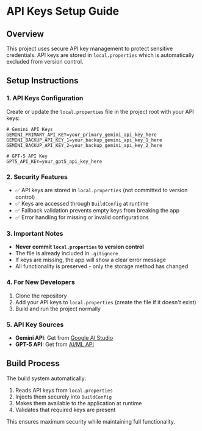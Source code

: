 # API Keys Setup Guide

## Overview
This project uses secure API key management to protect sensitive credentials. API keys are stored in `local.properties` which is automatically excluded from version control.

## Setup Instructions

### 1. API Keys Configuration
Create or update the `local.properties` file in the project root with your API keys:

```properties
# Gemini API Keys
GEMINI_PRIMARY_API_KEY=your_primary_gemini_api_key_here
GEMINI_BACKUP_API_KEY_1=your_backup_gemini_api_key_1_here
GEMINI_BACKUP_API_KEY_2=your_backup_gemini_api_key_2_here

# GPT-5 API Key
GPT5_API_KEY=your_gpt5_api_key_here
```

### 2. Security Features
- ✅ API keys are stored in `local.properties` (not committed to version control)
- ✅ Keys are accessed through `BuildConfig` at runtime
- ✅ Fallback validation prevents empty keys from breaking the app
- ✅ Error handling for missing or invalid configurations

### 3. Important Notes
- **Never commit `local.properties` to version control**
- The file is already included in `.gitignore`
- If keys are missing, the app will show a clear error message
- All functionality is preserved - only the storage method has changed

### 4. For New Developers
1. Clone the repository
2. Add your API keys to `local.properties` (create the file if it doesn't exist)
3. Build and run the project normally

### 5. API Key Sources
- **Gemini API**: Get from [Google AI Studio](https://makersuite.google.com/app/apikey)
- **GPT-5 API**: Get from [AI/ML API](https://aimlapi.com/)

## Build Process
The build system automatically:
1. Reads API keys from `local.properties`
2. Injects them securely into `BuildConfig`
3. Makes them available to the application at runtime
4. Validates that required keys are present

This ensures maximum security while maintaining full functionality.
